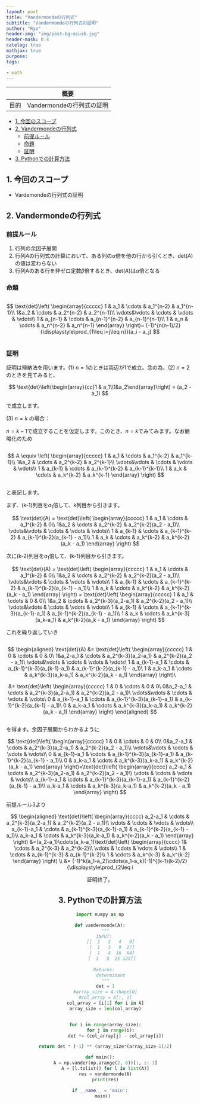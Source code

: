 ```yaml
---
layout: post
title: "Vandermondeの行列式"
subtitle: "Vandermondeの行列式の証明"
author: "Ryo"
header-img: "img/post-bg-miui6.jpg"
header-mask: 0.4
catelog: true
mathjax: true
purpose: 
tags:

- math
---
```




||概要|
|---|---|
|目的|Vandermondeの行列式の証明|

<!-- START doctoc generated TOC please keep comment here to allow auto update -->
<!-- DON'T EDIT THIS SECTION, INSTEAD RE-RUN doctoc TO UPDATE -->

- [1. 今回のスコープ](#1-%E4%BB%8A%E5%9B%9E%E3%81%AE%E3%82%B9%E3%82%B3%E3%83%BC%E3%83%97)
- [2. Vandermondeの行列式](#2-vandermonde%E3%81%AE%E8%A1%8C%E5%88%97%E5%BC%8F)
  - [前提ルール](#%E5%89%8D%E6%8F%90%E3%83%AB%E3%83%BC%E3%83%AB)
  - [命題](#%E5%91%BD%E9%A1%8C)
  - [証明](#%E8%A8%BC%E6%98%8E)
- [3. Pythonでの計算方法](#3-python%E3%81%A7%E3%81%AE%E8%A8%88%E7%AE%97%E6%96%B9%E6%B3%95)

<!-- END doctoc generated TOC please keep comment here to allow auto update -->

## 1. 今回のスコープ

- Vardemondeの行列式の証明

## 2. Vandermondeの行列式
### 前提ルール

1. 行列の余因子展開
2. 行列$A$の行列式の計算において、ある列の$\alpha$倍を他の行から引くとき、det($A$)の値は変わらない
3. 行列Aのある行を非ゼロ定数$\beta$倍するとき、$\text{det}(A)$は$\alpha$倍となる

### 命題
<div class="math display" style="overflow: auto">

$$
\text{det}\left(
\begin{array}{ccccc}
1 & a_1 & \cdots & a_1^{n-2} & a_1^{n-1}\\
1&a_2 & \cdots & a_2^{n-2} & a_2^{n-1}\\
\vdots&\vdots & \cdots & \vdots & \vdots\\
1 & a_{n-1} & \cdots & a_{n-1}^{n-2} & a_{n-1}^{n-1}\\
1 & a_n & \cdots & a_n^{n-2} & a_n^{n-1}
\end{array}  
\right)= (-1)^{n(n-1)/2}{\displaystyle\prod_{1\leq i<j\leq n}}(a_i - a_j)
$$

</div>

### 証明 

証明は帰納法を用います。(1) $n = 1$のときは両辺が1で成立。念の為、(2) $n = 2$のときを見てみると、
<div class="math display" style="overflow: auto">
$$
\text{det}\left(\begin{array}{cc}1 & a_1\\1&a_2\end{array}\right) = (a_2 - a_1)
$$
</div>

で成立します。

(3) $n=k$ の場合：

$n=k-1$で成立することを仮定します。このとき、$n=k$でみてみます。なお簡略化のため
<div class="math display" style="overflow: auto">

$$
A \equiv \left(
\begin{array}{ccccc}
1 & a_1 & \cdots & a_1^{k-2} & a_1^{k-1}\\
1&a_2 & \cdots & a_2^{k-2} & a_2^{k-1}\\
\vdots&\vdots & \cdots & \vdots & \vdots\\
1 & a_{k-1} & \cdots & a_{k-1}^{k-2} & a_{k-1}^{k-1}\\
1 & a_k & \cdots & a_k^{k-2} & a_k^{k-1}
\end{array} \right) 
$$
</div>

と表記します。

まず、(k-1)列目を$a_1$倍して、k列目から引きます。

<div class="math display" style="overflow: auto">
$$
\text(det)(A) = \text(det)\left(
\begin{array}{ccccc}
1 & a_1 & \cdots & a_1^{k-2} & 0\\
1&a_2 & \cdots & a_2^{k-2} & a_2^{k-2}(a_2 - a_1)\\
\vdots&\vdots & \cdots & \vdots & \vdots\\
1 & a_{k-1} & \cdots & a_{k-1}^{k-2} & a_{k-1}^{k-2}(a_{k-1} - a_1)\\
1 & a_k & \cdots & a_k^{k-2} & a_k^{k-2}(a_k - a_1)
\end{array} \right) 
$$
</div>

次に(k-2)列目を$a_1$倍して、(k-1)列目から引きます。

<div class="math display" style="overflow: auto">
$$
\text{det}(A) = \text(det)\left(
\begin{array}{ccccc}
1 & a_1 & \cdots & a_1^{k-2} & 0\\
1&a_2 & \cdots & a_2^{k-2} & a_2^{k-2}(a_2 - a_1)\\
\vdots&\vdots & \cdots & \vdots & \vdots\\
1 & a_{k-1} & \cdots & a_{k-1}^{k-2} & a_{k-1}^{k-2}(a_{k-1} - a_1)\\
1 & a_k & \cdots & a_k^{k-2} & a_k^{k-2}(a_k - a_1)
\end{array} \right) = 
\text{det}\left(
\begin{array}{ccccc}
1 & a_1 & \cdots & 0 & 0\\
1&a_2 & \cdots & a_2^{k-3}(a_2-a_1) & a_2^{k-2}(a_2 - a_1)\\
\vdots&\vdots & \cdots & \vdots & \vdots\\
1 & a_{k-1} & \cdots & a_{k-1}^{k-3}(a_{k-1}-a_1) & a_{k-1}^{k-2}(a_{k-1} - a_1)\\
1 & a_k & \cdots & a_k^{k-3}(a_k-a_1) & a_k^{k-2}(a_k - a_1)
\end{array} \right) 
$$

</div>

これを繰り返していき

<div class="math display" style="overflow: auto">

$$
\begin{aligned}
\text{det}(A) &= \text{det}\left(
\begin{array}{ccccc}
1 & 0 & \cdots & 0 & 0\\
1&a_2-a_1 & \cdots & a_2^{k-3}(a_2-a_1) & a_2^{k-2}(a_2 - a_1)\\
\vdots&\vdots & \cdots & \vdots & \vdots\\
1 & a_{k-1}-a_1 & \cdots & a_{k-1}^{k-3}(a_{k-1}-a_1) & a_{k-1}^{k-2}(a_{k-1} - a_1)\\
1 & a_k-a_1 & \cdots & a_k^{k-3}(a_k-a_1) & a_k^{k-2}(a_k - a_1)
\end{array} \right)\\

&= \text{det}\left(
\begin{array}{ccccc}
1 & 0 & \cdots & 0 & 0\\
0&a_2-a_1 & \cdots & a_2^{k-3}(a_2-a_1) & a_2^{k-2}(a_2 - a_1)\\
\vdots&\vdots & \cdots & \vdots & \vdots\\
0 & a_{k-1}-a_1 & \cdots & a_{k-1}^{k-3}(a_{k-1}-a_1) & a_{k-1}^{k-2}(a_{k-1} - a_1)\\
0 & a_k-a_1 & \cdots & a_k^{k-3}(a_k-a_1) & a_k^{k-2}(a_k - a_1)
\end{array} \right)
\end{aligned}
$$

</div>

を得ます。余因子展開からわかるように

<div class="math display" style="overflow: auto">
$$
\text{det}\left(
\begin{array}{ccccc}
1 & 0 & \cdots & 0 & 0\\
0&a_2-a_1 & \cdots & a_2^{k-3}(a_2-a_1) & a_2^{k-2}(a_2 - a_1)\\
\vdots&\vdots & \cdots & \vdots & \vdots\\
0 & a_{k-1}-a_1 & \cdots & a_{k-1}^{k-3}(a_{k-1}-a_1) & a_{k-1}^{k-2}(a_{k-1} - a_1)\\
0 & a_k-a_1 & \cdots & a_k^{k-3}(a_k-a_1) & a_k^{k-2}(a_k - a_1)
\end{array} \right)=\text{det}\left(
\begin{array}{cccc}
a_2-a_1 & \cdots & a_2^{k-3}(a_2-a_1) & a_2^{k-2}(a_2 - a_1)\\
\vdots & \cdots & \vdots & \vdots\\
a_{k-1}-a_1 & \cdots & a_{k-1}^{k-3}(a_{k-1}-a_1) & a_{k-1}^{k-2}(a_{k-1} - a_1)\\
a_k-a_1 & \cdots & a_k^{k-3}(a_k-a_1) & a_k^{k-2}(a_k - a_1)
\end{array} \right)
$$

</div>

前提ルール3より

<div class="math display" style="overflow: auto">
$$
\begin{aligned}
\text{det}\left(
\begin{array}{cccc}
a_2-a_1 & \cdots & a_2^{k-3}(a_2-a_1) & a_2^{k-2}(a_2 - a_1)\\
\vdots & \cdots & \vdots & \vdots\\
a_{k-1}-a_1 & \cdots & a_{k-1}^{k-3}(a_{k-1}-a_1) & a_{k-1}^{k-2}(a_{k-1} - a_1)\\
a_k-a_1 & \cdots & a_k^{k-3}(a_k-a_1) & a_k^{k-2}(a_k - a_1)
\end{array} \right) &=(a_2-a_1)\cdots(a_k-a_1)\text{det}\left(
\begin{array}{cccc}
1& \cdots & a_2^{k-3} & a_2^{k-2}\\
\vdots & \cdots & \vdots & \vdots\\
1 & \cdots & a_{k-1}^{k-3} & a_{k-1}^{k-2}\\
1 & \cdots & a_k^{k-3} & a_k^{k-2}
\end{array} \right) \\
&= (-1)^k(a_1-a_2)\cdots(a_1-a_k)(-1)^{(k-1)(k-2)/2}{\displaystyle\prod_{2\leq i<j\leq k}}(a_i - a_j)\\
&= (-1)^{k(k-1)/2}{\displaystyle\prod_{1\leq i<j\leq k}}(a_i - a_j)
\end{aligned}
$$

</div>

証明終了。

## 3. Pythonでの計算方法

```py
import numpy as np

def vandermonde(A):
    """
    INPUT: 
        [[  1   2   4   8]
         [  1   3   9  27]
         [  1   4  16  64]
         [  1   5  25 125]]
    
    Returns: 
        determinant
    """
    det = 1
    #array_size = A.shape[0]
    #col_array = A[:, 1]
    col_array = [i[1] for i in A]
    array_size = len(col_array)


    for i in range(array_size):
        for j in range(i):
            det *= (col_array[j] - col_array[i])

    return det * (-1) ** (array_size*(array_size-1)/2)

def main():
    A = np.vander(np.arange(2, 6))[:, ::-1]
    A = [l.tolist() for l in list(A)]
    res = vandermonde(A)
    print(res)

if __name__ = 'main':
  main()
```
